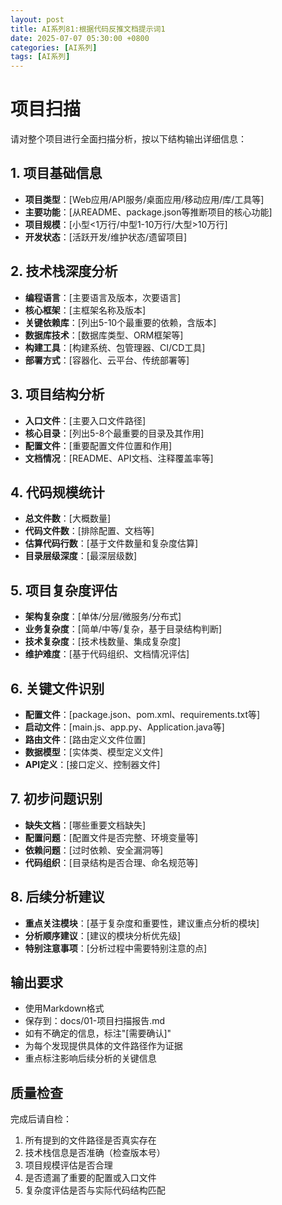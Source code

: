 ```yaml
---
layout: post
title: AI系列81:根据代码反推文档提示词1
date: 2025-07-07 05:30:00 +0800
categories: [AI系列]
tags: [AI系列]
---
```

# 项目扫描

请对整个项目进行全面扫描分析，按以下结构输出详细信息：

## 1. 项目基础信息
- **项目类型**：[Web应用/API服务/桌面应用/移动应用/库/工具等]
- **主要功能**：[从README、package.json等推断项目的核心功能]
- **项目规模**：[小型<1万行/中型1-10万行/大型>10万行]
- **开发状态**：[活跃开发/维护状态/遗留项目]

## 2. 技术栈深度分析
- **编程语言**：[主要语言及版本，次要语言]
- **核心框架**：[主框架名称及版本]
- **关键依赖库**：[列出5-10个最重要的依赖，含版本]
- **数据库技术**：[数据库类型、ORM框架等]
- **构建工具**：[构建系统、包管理器、CI/CD工具]
- **部署方式**：[容器化、云平台、传统部署等]

## 3. 项目结构分析
- **入口文件**：[主要入口文件路径]
- **核心目录**：[列出5-8个最重要的目录及其作用]
- **配置文件**：[重要配置文件位置和作用]
- **文档情况**：[README、API文档、注释覆盖率等]

## 4. 代码规模统计
- **总文件数**：[大概数量]
- **代码文件数**：[排除配置、文档等]
- **估算代码行数**：[基于文件数量和复杂度估算]
- **目录层级深度**：[最深层级数]

## 5. 项目复杂度评估
- **架构复杂度**：[单体/分层/微服务/分布式]
- **业务复杂度**：[简单/中等/复杂，基于目录结构判断]
- **技术复杂度**：[技术栈数量、集成复杂度]
- **维护难度**：[基于代码组织、文档情况评估]

## 6. 关键文件识别
- **配置文件**：[package.json、pom.xml、requirements.txt等]
- **启动文件**：[main.js、app.py、Application.java等]
- **路由文件**：[路由定义文件位置]
- **数据模型**：[实体类、模型定义文件]
- **API定义**：[接口定义、控制器文件]

## 7. 初步问题识别
- **缺失文档**：[哪些重要文档缺失]
- **配置问题**：[配置文件是否完整、环境变量等]
- **依赖问题**：[过时依赖、安全漏洞等]
- **代码组织**：[目录结构是否合理、命名规范等]

## 8. 后续分析建议
- **重点关注模块**：[基于复杂度和重要性，建议重点分析的模块]
- **分析顺序建议**：[建议的模块分析优先级]
- **特别注意事项**：[分析过程中需要特别注意的点]

## 输出要求
- 使用Markdown格式
- 保存到：docs/01-项目扫描报告.md
- 如有不确定的信息，标注"[需要确认]"
- 为每个发现提供具体的文件路径作为证据
- 重点标注影响后续分析的关键信息

## 质量检查
完成后请自检：
1. 所有提到的文件路径是否真实存在
2. 技术栈信息是否准确（检查版本号）
3. 项目规模评估是否合理
4. 是否遗漏了重要的配置或入口文件
5. 复杂度评估是否与实际代码结构匹配
